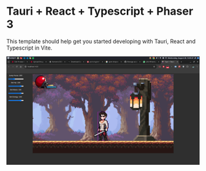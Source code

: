 # Tauri + React + Typescript + Phaser 3

This template should help get you started developing with Tauri, React and Typescript in Vite.

![alt text](image.png)
